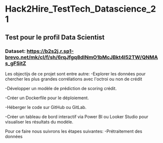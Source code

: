 # Hack2Hire_TestTech_Datascience_21
## Test pour le profil Data Scientist
### Dataset: https://b2s2j.r.sp1-brevo.net/mk/cl/f/sh/6rqJfgq8dINmO1bMcJBkt4l52TW/QNMAs_gFSitZ
Les objectijs de ce projet sont entre autre:
  -Explorer les données pour chercher les plus grandes corrélations avec l'octroi ou non de crédit
  
  -Développer un modèle de prédiction de scoring crédit.
  
  -Créer un Dockerfile pour le déploiement.
  
  -Héberger le code sur GitHub ou GitLab.
  
  -Créer un tableau de bord interactif via Power BI ou Looker Studio pour visualiser les résultats du modèle.
  
Pour ce faire nous suivrons les étapes suivantes:
  -Prétraitement des données
